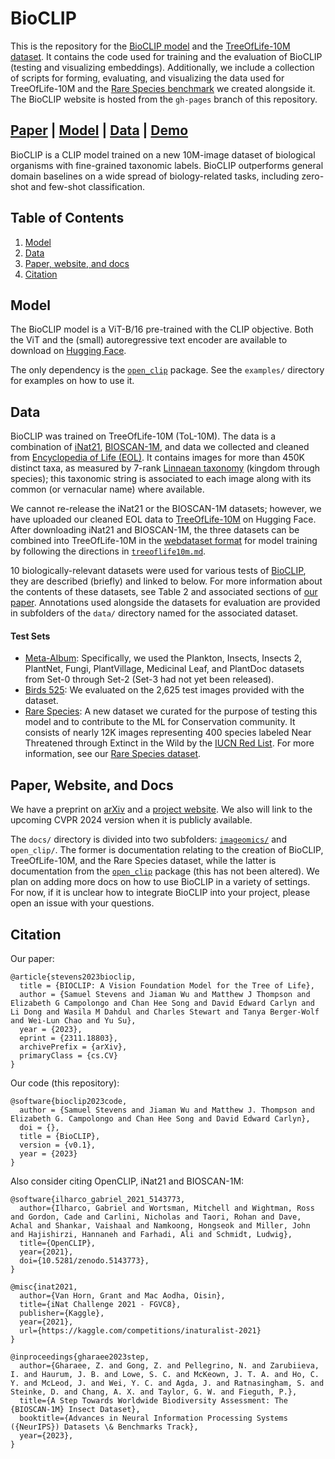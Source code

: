 # BioCLIP

This is the repository for the [BioCLIP model](https://huggingface.co/imageomics/bioclip) and the [TreeOfLife-10M dataset](https://huggingface.co/datasets/imageomics/TreeOfLife-10M). It contains the code used for training and the evaluation of BioCLIP (testing and visualizing embeddings). Additionally, we include a collection of scripts for forming, evaluating, and visualizing the data used for TreeOfLife-10M and the [Rare Species benchmark](https://huggingface.co/datasets/imageomics/rare-species) we created alongside it. The BioCLIP website is hosted from the `gh-pages` branch of this repository.

[Paper](https://arxiv.org/abs/2311.18803) | [Model](https://huggingface.co/imageomics/bioclip) | [Data](https://huggingface.co/datasets/imageomics/TreeOfLife-10M) | [Demo](https://huggingface.co/spaces/imageomics/bioclip-demo)
---

BioCLIP is a CLIP model trained on a new 10M-image dataset of biological organisms with fine-grained taxonomic labels.
BioCLIP outperforms general domain baselines on a wide spread of biology-related tasks, including zero-shot and few-shot classification.

## Table of Contents

1. [Model](#model)
2. [Data](#data)
3. [Paper, website, and docs](#paper)
4. [Citation](#citation)

## Model

The BioCLIP model is a ViT-B/16 pre-trained with the CLIP objective.
Both the ViT and the (small) autoregressive text encoder are available to download on [Hugging Face](https://huggingface.co/imageomics/bioclip).

The only dependency is the [`open_clip`](https://github.com/mlfoundations/open_clip) package.
See the `examples/` directory for examples on how to use it.

## Data

BioCLIP was trained on TreeOfLife-10M (ToL-10M).
The data is a combination of [iNat21](https://github.com/visipedia/inat_comp/tree/master/2021), [BIOSCAN-1M](https://github.com/zahrag/BIOSCAN-1M), and data we collected and cleaned from [Encyclopedia of Life (EOL)](https://eol.org). It contains images for more than 450K distinct taxa, as measured by 7-rank [Linnaean taxonomy](https://www.britannica.com/science/taxonomy/The-objectives-of-biological-classification) (kingdom through species); this taxonomic string is associated to each image along with its common (or vernacular name) where available.

We cannot re-release the iNat21 or the BIOSCAN-1M datasets; however, we have uploaded our cleaned EOL data to [TreeOfLife-10M](https://huggingface.co/datasets/imageomics/TreeOfLife-10M) on Hugging Face.
After downloading iNat21 and BIOSCAN-1M, the three datasets can be combined into TreeOfLife-10M in the [webdataset format](https://github.com/webdataset/webdataset) for model training by following the directions in [`treeoflife10m.md`](/docs/imageomics/treeoflife10m.md).


10 biologically-relevant datasets were used for various tests of [BioCLIP](https://huggingface.co/imageomics/bioclip), they are described (briefly) and linked to below. For more information about the contents of these datasets, see Table 2 and associated sections of [our paper](https://doi.org/10.48550/arXiv.2311.18803). Annotations used alongside the datasets for evaluation are provided in subfolders of the `data/` directory named for the associated dataset.

#### Test Sets

- [Meta-Album](https://paperswithcode.com/dataset/meta-album): Specifically, we used the Plankton, Insects, Insects 2, PlantNet, Fungi, PlantVillage, Medicinal Leaf, and PlantDoc datasets from Set-0 through Set-2 (Set-3 had not yet been released).
 - [Birds 525](https://www.kaggle.com/datasets/gpiosenka/100-bird-species): We evaluated on the 2,625 test images provided with the dataset.
 - [Rare Species](https://huggingface.co/datasets/imageomics/rare-species): A new dataset we curated for the purpose of testing this model and to contribute to the ML for Conservation community. It consists of nearly 12K images representing 400 species labeled Near Threatened through Extinct in the Wild by the [IUCN Red List](https://www.iucnredlist.org/). For more information, see our [Rare Species dataset](https://huggingface.co/datasets/imageomics/rare-species).



<h2 id="paper">Paper, Website, and Docs</h2>

We have a preprint on [arXiv](https://arxiv.org/abs/2311.18803) and a [project website](https://imageomics.github.io/bioclip/).
We also will link to the upcoming CVPR 2024 version when it is publicly available.


The `docs/` directory is divided into two subfolders: [`imageomics/`](/docs/imageomics) and `open_clip/`. The former is documentation relating to the creation of BioCLIP, TreeOfLife-10M, and the Rare Species dataset, while the latter is documentation from the [`open_clip`](https://github.com/mlfoundations/open_clip) package (this has not been altered).
We plan on adding more docs on how to use BioCLIP in a variety of settings.
For now, if it is unclear how to integrate BioCLIP into your project, please open an issue with your questions.

## Citation

Our paper:

```
@article{stevens2023bioclip,
  title = {BIOCLIP: A Vision Foundation Model for the Tree of Life}, 
  author = {Samuel Stevens and Jiaman Wu and Matthew J Thompson and Elizabeth G Campolongo and Chan Hee Song and David Edward Carlyn and Li Dong and Wasila M Dahdul and Charles Stewart and Tanya Berger-Wolf and Wei-Lun Chao and Yu Su},
  year = {2023},
  eprint = {2311.18803},
  archivePrefix = {arXiv},
  primaryClass = {cs.CV}
}
```

Our code (this repository):
```
@software{bioclip2023code,
  author = {Samuel Stevens and Jiaman Wu and Matthew J. Thompson and Elizabeth G. Campolongo and Chan Hee Song and David Edward Carlyn},
  doi = {},
  title = {BioCLIP},
  version = {v0.1},
  year = {2023}
}
```


Also consider citing OpenCLIP, iNat21 and BIOSCAN-1M:

```
@software{ilharco_gabriel_2021_5143773,
  author={Ilharco, Gabriel and Wortsman, Mitchell and Wightman, Ross and Gordon, Cade and Carlini, Nicholas and Taori, Rohan and Dave, Achal and Shankar, Vaishaal and Namkoong, Hongseok and Miller, John and Hajishirzi, Hannaneh and Farhadi, Ali and Schmidt, Ludwig},
  title={OpenCLIP},
  year={2021},
  doi={10.5281/zenodo.5143773},
}
```

```
@misc{inat2021,
  author={Van Horn, Grant and Mac Aodha, Oisin},
  title={iNat Challenge 2021 - FGVC8},
  publisher={Kaggle},
  year={2021},
  url={https://kaggle.com/competitions/inaturalist-2021}
}
```

```
@inproceedings{gharaee2023step,
  author={Gharaee, Z. and Gong, Z. and Pellegrino, N. and Zarubiieva, I. and Haurum, J. B. and Lowe, S. C. and McKeown, J. T. A. and Ho, C. Y. and McLeod, J. and Wei, Y. C. and Agda, J. and Ratnasingham, S. and Steinke, D. and Chang, A. X. and Taylor, G. W. and Fieguth, P.},
  title={A Step Towards Worldwide Biodiversity Assessment: The {BIOSCAN-1M} Insect Dataset},
  booktitle={Advances in Neural Information Processing Systems ({NeurIPS}) Datasets \& Benchmarks Track},
  year={2023},
}
```

